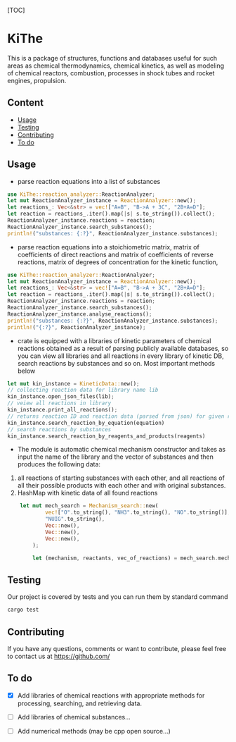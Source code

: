 [TOC]

# KiThe

This is a package of structures, functions and databases useful for such areas as chemical thermodynamics, chemical kinetics, as well as modeling of chemical reactors, combustion, processes in shock tubes and rocket engines, propulsion. 

## Content
- [Usage](#usage)
- [Testing](#testing)
- [Contributing](#contributing)
- [To do](#to-do)



## Usage
- parse reaction equations into a list of substances 
```rust
use KiThe::reaction_analyzer::ReactionAnalyzer;
let mut ReactionAnalyzer_instance = ReactionAnalyzer::new();
let reactions_: Vec<&str> = vec!["A=B", "B->A + 3C", "2B+A=D"];
let reaction = reactions_.iter().map(|s| s.to_string()).collect();
ReactionAnalyzer_instance.reactions = reaction;
ReactionAnalyzer_instance.search_substances();
println!("substances: {:?}", ReactionAnalyzer_instance.substances);
```
- parse reaction equations into a stoichiometric matrix, matrix of coefficients of direct reactions and matrix of coefficients of reverse reactions, matrix of degrees of concentration for the 
 kinetic function,
```rust
use KiThe::reaction_analyzer::ReactionAnalyzer;
let mut ReactionAnalyzer_instance = ReactionAnalyzer::new();
let reactions_: Vec<&str> = vec!["A=B", "B->A + 3C", "2B+A=D"];
let reaction = reactions_.iter().map(|s| s.to_string()).collect();
ReactionAnalyzer_instance.reactions = reaction;
ReactionAnalyzer_instance.search_substances();
ReactionAnalyzer_instance.analyse_reactions();
println!("substances: {:?}", ReactionAnalyzer_instance.substances);
println!("{:?}", ReactionAnalyzer_instance);
```
- crate is equipped with a libraries of kinetic parameters of chemical reactions obtained as a result of parsing publicly available databases, so you can
view all libraries and all reactions in every library
of kinetic DB, search reactions by substances and so on. Most important methods below
```rust
let mut kin_instance = KineticData::new();
// collecting reaction data for library name lib
kin_instance.open_json_files(lib);
// veiew all reactions in library
kin_instance.print_all_reactions();
// returns reaction ID and reaction data (parsed from json) for given reaction equation
kin_instance.search_reaction_by_equation(equation)
// search reactions by substances 
kin_instance.search_reaction_by_reagents_and_products(reagents)
```
-  The module is automatic chemical mechanism constructor and takes as input the name of the library and the vector of substances and then produces the following data:
  1) all reactions of starting substances with each other, and all reactions of all their possible products with each other and with original substances. 
  2) HashMap with kinetic data of all found reactions
```rust
    let mut mech_search = Mechanism_search::new(
            vec!["O".to_string(), "NH3".to_string(), "NO".to_string()],
            "NUIG".to_string(),
            Vec::new(),
            Vec::new(),
            Vec::new(),
        );

        let (mechanism, reactants, vec_of_reactions) = mech_search.mechfinder_api();
```

## Testing
Our project is covered by tests and you can run them by standard command
```sh
cargo test
```

## Contributing
If you have any questions, comments or want to contribute, please feel free to contact us at https://github.com/



## To do
- [x] Add libraries of chemical reactions with appropriate methods for processing, searching, and retrieving data.
- [ ] Add libraries of chemical substances...
- [ ] Add numerical methods (may be cpp open source...)




